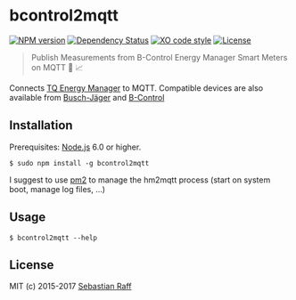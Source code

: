 # bcontrol2mqtt

[![NPM version](https://badge.fury.io/js/bcontrol2mqtt.svg)](http://badge.fury.io/js/bcontrol2mqtt)
[![Dependency Status](https://img.shields.io/gemnasium/hobbyquaker/bcontrol2mqtt.svg?maxAge=2592000)](https://gemnasium.com/github.com/hobbyquaker/bcontrol2mqtt)
[![XO code style](https://img.shields.io/badge/code_style-XO-5ed9c7.svg)](https://github.com/sindresorhus/xo)
[![License][mit-badge]][mit-url]

> Publish Measurements from B-Control Energy Manager Smart Meters on MQTT 🔌 📈

Connects [TQ Energy Manager](http://www.tq-group.com/produkte/produktdetail/prod/energy-manager/extb/Main/) to MQTT.
Compatible devices are also available from [Busch-Jäger](https://www.busch-jaeger.de/produkte/produktloesungen/busch-smartenergy/busch-energymonitor/) 
and [B-Control](http://www.posid.de/energy-shop/?tx_trattmannshop_shop%5Bcategory%5D=5&tx_trattmannshop_shop%5Baction%5D=list&tx_trattmannshop_shop%5Bcontroller%5D=Article&cHash=095630d91afa7daafa1e7e1174562838#shop-articles)


## Installation

Prerequisites: [Node.js](https://nodejs.org) 6.0 or higher.

`$ sudo npm install -g bcontrol2mqtt`

I suggest to use [pm2](http://pm2.keymetrics.io/) to manage the hm2mqtt process (start on system boot, manage log files, 
...)


## Usage

`$ bcontrol2mqtt --help`


## License

MIT (c) 2015-2017 [Sebastian Raff](https://github.com/hobbyquaker)

[mit-badge]: https://img.shields.io/badge/License-MIT-blue.svg?style=flat
[mit-url]: LICENSE
